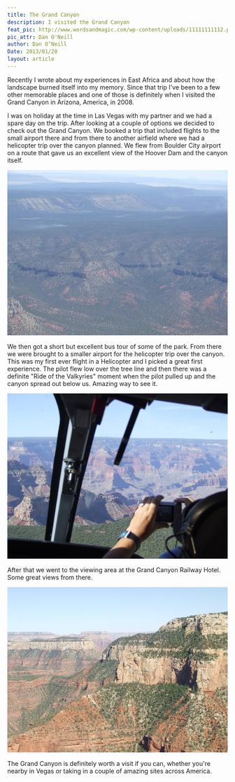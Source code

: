 ```yaml
---
title: The Grand Canyon
description: I visited the Grand Canyon
feat_pic: http://www.wordsandmagic.com/wp-content/uploads/11111111112.png
pic_attr: Dan O'Neill
author: Dan O’Neill
Date: 2013/01/20
layout: article
---
```


Recently I wrote about my experiences in East Africa and about how the landscape burned itself into my memory. Since that trip I've been to a few other memorable places and one of those is definitely when I visited the Grand Canyon in Arizona, America, in 2008. 

I was on holiday at the time in Las Vegas with my partner and we had a spare day on the trip. After looking at a couple of options we decided to check out the Grand Canyon. We booked a trip that included flights to the small airport there and from there to another airfield where we had a helicopter trip over the canyon planned. We flew from Boulder City airport on a route that gave us an excellent view of the Hoover Dam and the canyon itself. 

![DSCF1445](wp-content/uploads/DSCF1445-960x720.jpg)

We then got a short but excellent bus tour of some of the park. From there we were brought to a smaller airport for the helicopter trip over the canyon. This was my first ever flight in a Helicopter and I picked a great first experience. The pilot flew low over the tree line and then there was a definite "Ride of the Valkyries" moment when the pilot pulled up and the canyon spread out below us. Amazing way to see it. 

![DSCF1463](wp-content/uploads/DSCF1463-960x720.jpg)

After that we went to the viewing area at the Grand Canyon Railway Hotel. Some great views from there.

![DSCF1483](wp-content/uploads/DSCF1483-960x720.jpg)

The Grand Canyon is definitely worth a visit if you can, whether you're nearby in Vegas or taking in a couple of amazing sites across America.